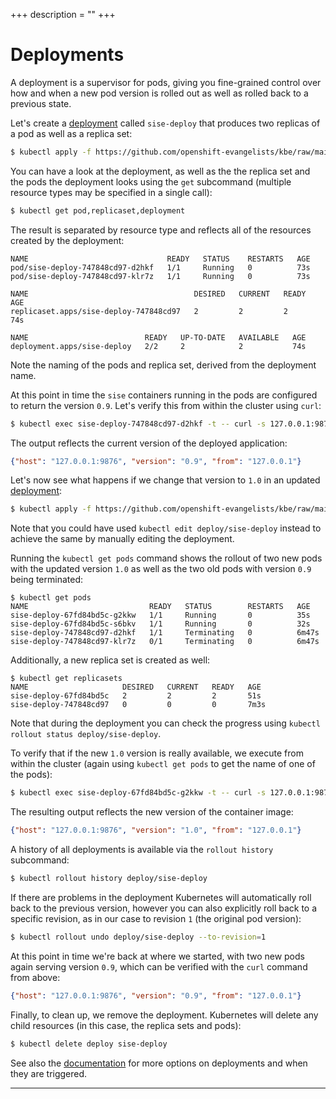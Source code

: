 +++
description = ""
+++

<!-- https://kubebyexample.com/en/concept/deployments -->

# Deployments

A deployment is a supervisor for pods, giving you fine-grained control over how and when a new pod version is rolled out as well as rolled back to a previous state.  

Let's create a [deployment][deployment-0.9] called `sise-deploy` that produces two replicas of a pod as well as a replica set:

```bash
$ kubectl apply -f https://github.com/openshift-evangelists/kbe/raw/main/specs/deployments/d09.yaml
```

You can have a look at the deployment, as well as the the replica set and the pods the deployment looks using the `get` subcommand (multiple resource types may be specified in a single call):

```bash
$ kubectl get pod,replicaset,deployment
```

The result is separated by resource type and reflects all of the resources created by the deployment:

```
NAME                               READY   STATUS    RESTARTS   AGE
pod/sise-deploy-747848cd97-d2hkf   1/1     Running   0          73s
pod/sise-deploy-747848cd97-klr7z   1/1     Running   0          73s

NAME                                     DESIRED   CURRENT   READY   AGE
replicaset.apps/sise-deploy-747848cd97   2         2         2       74s

NAME                          READY   UP-TO-DATE   AVAILABLE   AGE
deployment.apps/sise-deploy   2/2     2            2           74s
```

Note the naming of the pods and replica set, derived from the deployment name.
 
At this point in time the `sise` containers running in the pods are configured to return the version `0.9`. Let's verify this from within the cluster using `curl`:

```bash
$ kubectl exec sise-deploy-747848cd97-d2hkf -t -- curl -s 127.0.0.1:9876/info
```

The output reflects the current version of the deployed application:

```json
{"host": "127.0.0.1:9876", "version": "0.9", "from": "127.0.0.1"}
```

Let's now see what happens if we change that version to `1.0` in an updated [deployment][deployment-1.0]:

```bash
$ kubectl apply -f https://github.com/openshift-evangelists/kbe/raw/main/specs/deployments/d10.yaml
```

Note that you could have used `kubectl edit deploy/sise-deploy` instead to achieve the same by manually editing the deployment.  

Running the `kubectl get pods` command shows the rollout of two new pods with the updated version `1.0` as well as the two old pods with version `0.9` being terminated:

```
$ kubectl get pods
NAME                           READY   STATUS        RESTARTS   AGE
sise-deploy-67fd84bd5c-g2kkw   1/1     Running       0          35s
sise-deploy-67fd84bd5c-s6bkv   1/1     Running       0          32s
sise-deploy-747848cd97-d2hkf   1/1     Terminating   0          6m47s
sise-deploy-747848cd97-klr7z   0/1     Terminating   0          6m47s
```

Additionally, a new replica set is created as well:

```
$ kubectl get replicasets
NAME                     DESIRED   CURRENT   READY   AGE
sise-deploy-67fd84bd5c   2         2         2       51s
sise-deploy-747848cd97   0         0         0       7m3s
```

Note that during the deployment you can check the progress using `kubectl rollout status deploy/sise-deploy`.

To verify that if the new `1.0` version is really available, we execute from within the cluster (again using `kubectl get pods` to get the name of one of the pods):

```bash
$ kubectl exec sise-deploy-67fd84bd5c-g2kkw -t -- curl -s 127.0.0.1:9876/info
```

The resulting output reflects the new version of the container image:

```json
{"host": "127.0.0.1:9876", "version": "1.0", "from": "127.0.0.1"}
```

A history of all deployments is available via the `rollout history` subcommand:

```bash
$ kubectl rollout history deploy/sise-deploy
```

If there are problems in the deployment Kubernetes will automatically roll back to the previous version, however you can also explicitly roll back to a specific revision, as in our case to revision `1` (the original pod version):

```bash
$ kubectl rollout undo deploy/sise-deploy --to-revision=1
```

At this point in time we're back at where we started, with two new pods again serving version `0.9`, which can be verified with the `curl` command from above:

```json
{"host": "127.0.0.1:9876", "version": "0.9", "from": "127.0.0.1"}
```

Finally, to clean up, we remove the deployment. Kubernetes will delete any child resources (in this case, the replica sets and pods):

```bash
$ kubectl delete deploy sise-deploy
```

See also the [documentation][documentation] for more options on deployments and when they are triggered.

--------------------------------------------------------------------------------

[deployment-0.9]: https://github.com/openshift-evangelists/kbe/raw/main/specs/deployments/d09.yaml
[deployment-1.0]: https://github.com/openshift-evangelists/kbe/raw/main/specs/deployments/d10.yaml
[documentation]: https://kubernetes.io/docs/concepts/workloads/controllers/deployment/
